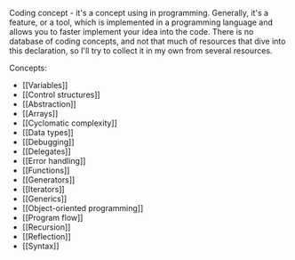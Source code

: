 Coding concept - it's a concept using in programming. Generally, it's a feature, or a tool, which is implemented in a programming language and allows you to faster implement your idea into the code. 
There is no database of coding concepts, and not that much of resources that dive into this declaration, so I'll try to collect it in my own from several resources.

Concepts:
 - [[Variables]]
 - [[Control structures]]
 - [[Abstraction]]
 - [[Arrays]]
 - [[Cyclomatic complexity]]
 - [[Data types]]
 - [[Debugging]]
 - [[Delegates]]
 - [[Error handling]]
 - [[Functions]]
 - [[Generators]]
 - [[Iterators]]
 - [[Generics]]
 - [[Object-oriented programming]]
 - [[Program flow]]
 - [[Recursion]]
 - [[Reflection]]
 - [[Syntax]]